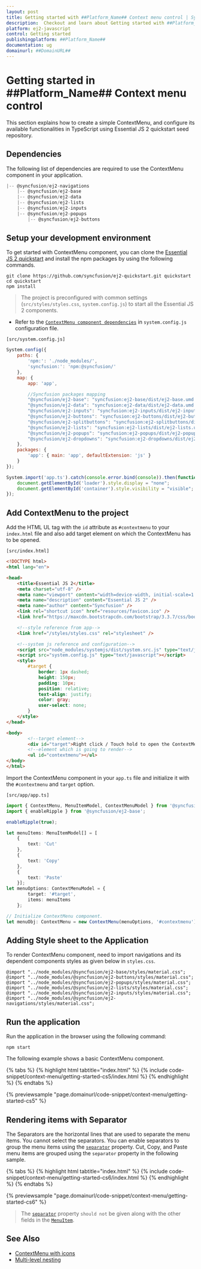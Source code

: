 ```yaml
---
layout: post
title: Getting started with ##Platform_Name## Context menu control | Syncfusion
description:  Checkout and learn about Getting started with ##Platform_Name## Context menu control of Syncfusion Essential JS 2 and more details.
platform: ej2-javascript
control: Getting started 
publishingplatform: ##Platform_Name##
documentation: ug
domainurl: ##DomainURL##
---
```


# Getting started in ##Platform_Name## Context menu control

This section explains how to create a simple ContextMenu, and configure its available functionalities in TypeScript using Essential JS 2 quickstart seed repository.

## Dependencies

The following list of dependencies are required to use the ContextMenu component in your application.

```js
|-- @syncfusion/ej2-navigations
    |-- @syncfusion/ej2-base
    |-- @syncfusion/ej2-data
    |-- @syncfusion/ej2-lists
    |-- @syncfusion/ej2-inputs
    |-- @syncfusion/ej2-popups
        |-- @syncfusion/ej2-buttons
```

## Setup your development environment

To get started with ContextMenu component, you can clone the [Essential JS 2 quickstart](https://github.com/syncfusion/ej2-quickstart) and install the npm packages by using the following commands.

```
git clone https://github.com/syncfusion/ej2-quickstart.git quickstart
cd quickstart
npm install
```

> The project is preconfigured with common settings (`src/styles/styles.css`, `system.config.js`) to start all the Essential JS 2 components.

* Refer to the [`ContextMenu component dependencies`](./getting-started#dependencies) in `system.config.js` configuration file.

`[src/system.config.js]`

```js
System.config({
    paths: {
        'npm:': './node_modules/',
        'syncfusion:': 'npm:@syncfusion/'
    },
    map: {
        app: 'app',

        //Syncfusion packages mapping
        "@syncfusion/ej2-base": "syncfusion:ej2-base/dist/ej2-base.umd.min.js",
        "@syncfusion/ej2-data": "syncfusion:ej2-data/dist/ej2-data.umd.min.js",
        "@syncfusion/ej2-inputs": "syncfusion:ej2-inputs/dist/ej2-inputs.umd.min.js",
        "@syncfusion/ej2-buttons": "syncfusion:ej2-buttons/dist/ej2-buttons.umd.min.js",
        "@syncfusion/ej2-splitbuttons": "syncfusion:ej2-splitbuttons/dist/ej2-splitbuttons.umd.min.js",
        "@syncfusion/ej2-lists": "syncfusion:ej2-lists/dist/ej2-lists.umd.min.js",
        "@syncfusion/ej2-popups": "syncfusion:ej2-popups/dist/ej2-popups.umd.min.js",
        "@syncfusion/ej2-dropdowns": "syncfusion:ej2-dropdowns/dist/ej2-dropdowns.umd.min.js",
    },
    packages: {
        'app': { main: 'app', defaultExtension: 'js' }
    }
});

System.import('app.ts').catch(console.error.bind(console)).then(function () {
    document.getElementById('loader').style.display = "none";
    document.getElementById('container').style.visibility = "visible";
});
```

## Add ContextMenu to the project

Add the HTML UL tag with the `id` attribute as `#contextmenu` to your `index.html` file and also add target element on which the ContextMenu has to be opened.

`[src/index.html]`

```html
<!DOCTYPE html>
<html lang="en">

<head>
    <title>Essential JS 2</title>
    <meta charset="utf-8" />
    <meta name="viewport" content="width=device-width, initial-scale=1.0, user-scalable=no" />
    <meta name="description" content="Essential JS 2" />
    <meta name="author" content="Syncfusion" />
    <link rel="shortcut icon" href="resources/favicon.ico" />
    <link href="https://maxcdn.bootstrapcdn.com/bootstrap/3.3.7/css/bootstrap.min.css" rel="stylesheet" />

    <!--style reference from app-->
    <link href="/styles/styles.css" rel="stylesheet" />

    <!--system js reference and configuration-->
    <script src="node_modules/systemjs/dist/system.src.js" type="text/javascript"></script>
    <script src="system.config.js" type="text/javascript"></script>
    <style>
        #target {
            border: 1px dashed;
            height: 150px;
            padding: 10px;
            position: relative;
            text-align: justify;
            color: gray;
            user-select: none;
        }
    </style>
</head>

<body>
        <!--target element-->
        <div id="target">Right click / Touch hold to open the ContextMenu</div>
        <!--element which is going to render-->
        <ul id="contextmenu"></ul>
</body>
</html>
```

Import the ContextMenu component in your `app.ts` file and initialize it with the `#contextmenu` and `target` option.

`[src/app/app.ts]`

```ts
import { ContextMenu, MenuItemModel, ContextMenuModel } from '@syncfusion/ej2-navigations';
import { enableRipple } from '@syncfusion/ej2-base';

enableRipple(true);

let menuItems: MenuItemModel[] = [
    {
        text: 'Cut'
    },
    {
        text: 'Copy'
    },
    {
        text: 'Paste'
    }];
let menuOptions: ContextMenuModel = {
        target: '#target',
        items: menuItems
    };

// Initialize ContextMenu component.
let menuObj: ContextMenu = new ContextMenu(menuOptions, '#contextmenu')
```

## Adding Style sheet to the Application

To render ContextMenu component, need to import navigations and its dependent components styles as given below in `styles.css`.

```
@import "../node_modules/@syncfusion/ej2-base/styles/material.css";
@import "../node_modules/@syncfusion/ej2-buttons/styles/material.css";
@import "../node_modules/@syncfusion/ej2-popups/styles/material.css";
@import "../node_modules/@syncfusion/ej2-lists/styles/material.css";
@import "../node_modules/@syncfusion/ej2-inputs/styles/material.css";
@import "../node_modules/@syncfusion/ej2-navigations/styles/material.css";
```

## Run the application

Run the application in the browser using the following command:

```
npm start
```

The following example shows a basic ContextMenu component.

{% tabs %}
{% highlight html tabtitle="index.html" %}
{% include code-snippet/context-menu/getting-started-cs5/index.html %}
{% endhighlight %}
{% endtabs %}
          
{% previewsample "page.domainurl/code-snippet/context-menu/getting-started-cs5" %}

## Rendering items with Separator

The Separators are the horizontal lines that are used to separate the menu items. You cannot select the separators. You can enable separators to group the menu items using the [`separator`](../api/context-menu/menuItemModel/#separator) property. Cut, Copy, and Paste menu items are grouped using the `separator` property in the following sample.

{% tabs %}
{% highlight html tabtitle="index.html" %}
{% include code-snippet/context-menu/getting-started-cs6/index.html %}
{% endhighlight %}
{% endtabs %}
          
{% previewsample "page.domainurl/code-snippet/context-menu/getting-started-cs6" %}

> The [`separator`](../api/context-menu/menuItemModel/#separator) property `should not` be given along with the other fields in the [`MenuItem`](../api/context-menu/menuItemModel).

## See Also

* [ContextMenu with icons](./icons-and-navigation#icons)
* [Multi-level nesting](./template-and-multilevel-nesting#multilevel-nesting)